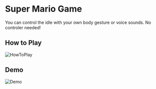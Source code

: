 # Super Mario Game
You can control the idle with your own body gesture or voice sounds.
No controler needed!
## How to Play
![HowToPlay](gifs/HowToPlay.gif)
## Demo
![Demo](gifs/BodyMode1.gif)
